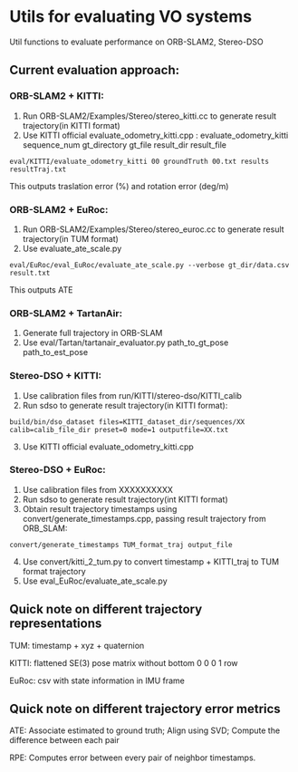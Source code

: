 # Utils for evaluating VO systems
Util functions to evaluate performance on ORB-SLAM2, Stereo-DSO

## Current evaluation approach:

### ORB-SLAM2 + KITTI:
1. Run ORB-SLAM2/Examples/Stereo/stereo_kitti.cc to generate result trajectory(in KITTI format)
2. Use KITTI official evaluate_odometry_kitti.cpp : evaluate_odometry_kitti sequence_num gt_directory gt_file result_dir result_file
```
eval/KITTI/evaluate_odometry_kitti 00 groundTruth 00.txt results resultTraj.txt
```
This outputs traslation error (%) and rotation error (deg/m)

### ORB-SLAM2 + EuRoc:
1. Run ORB-SLAM2/Examples/Stereo/stereo_euroc.cc to generate result trajectory(in TUM format)
2. Use evaluate_ate_scale.py
```
eval/EuRoc/eval_EuRoc/evaluate_ate_scale.py --verbose gt_dir/data.csv result.txt
```
This outputs ATE

### ORB-SLAM2 + TartanAir:
1. Generate full trajectory in ORB-SLAM
2. Use eval/Tartan/tartanair_evaluator.py path_to_gt_pose path_to_est_pose

### Stereo-DSO + KITTI:
1. Use calibration files from run/KITTI/stereo-dso/KITTI_calib
2. Run sdso to generate result trajectory(in KITTI format):
```
build/bin/dso_dataset files=KITTI_dataset_dir/sequences/XX calib=calib_file_dir preset=0 mode=1 outputfile=XX.txt
```
3. Use KITTI official evaluate_odometry_kitti.cpp

### Stereo-DSO + EuRoc:
1. Use calibration files from XXXXXXXXXX
2. Run sdso to generate result trajectory(int KITTI format)
3. Obtain result trajectory timestamps using convert/generate_timestamps.cpp, passing result trajectory from ORB_SLAM:
```
convert/generate_timestamps TUM_format_traj output_file
```
4. Use convert/kitti_2_tum.py to convert timestamp + KITTI_traj to TUM format trajectory
5. Use eval_EuRoc/evaluate_ate_scale.py

## Quick note on different trajectory representations
TUM: timestamp + xyz + quaternion

KITTI: flattened SE(3) pose matrix without bottom 0 0 0 1 row

EuRoc: csv with state information in IMU frame

## Quick note on different trajectory error metrics
ATE: Associate estimated to ground truth; Align using SVD; Compute the difference between each pair

RPE: Computes error between every pair of neighbor timestamps. 
